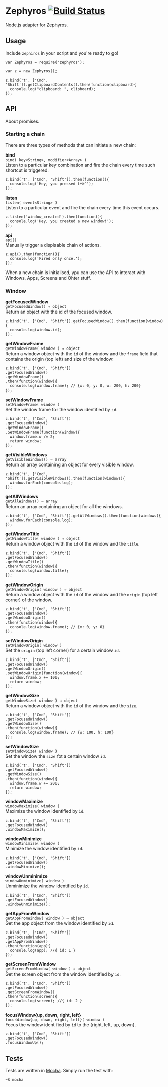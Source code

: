 # Zephyros [![Build Status](https://travis-ci.org/danielepolencic/zephyros.png)](https://travis-ci.org/danielepolencic/zephryos)
Node.js adapter for [Zephyros](https://github.com/sdegutis/zephyros).

## Usage
Include `zephiros` in your script and you're ready to go!

```node
var Zephyros = require('zephyros');

var z = new Zephyros();

z.bind('t', ['Cmd', 'Shift']).getClipboardContents().then(function(clipboard){
  console.log("clipboard: ", clipboard);
});
```

## API
About promises.

### Starting a chain
There are three types of methods that can initiate a new chain:

**bind**  
`bind( key<String>, modifier<Array> )`  
Listen to a particular key combination and fire the chain every time such
shortcut is triggered.

```node
z.bind('t', ['Cmd', 'Shift']).then(function(){
  console.log('Hey, you pressed t+⌘⌃');
});
```

**listen**  
`listen( event<String> )`  
Listen to a particular event and fire the chain every time this event occurs.

```node
z.listen('window_created').then(function(){
  console.log('Hey, you created a new window!');
});
```

**api**  
`api()`  
Manually trigger a displsable chain of actions.

```node
z.api().then(function(){
  console.log('Fired only once.');
});
```

When a new chain is initialised, ypu can use the API to interact with Windows,
Apps, Screens and Ohter stuff.

### Window
**getFocusedWindow**  
`getFocusedWindow() ⇒ object`  
Return an object with the id of the focused window.

```node
z.bind('t', ['Cmd', 'Shift']).getFocusedWindow().then(function(window){
  console.log(window.id);
});
```

**getWindowFrame**  
`getWindowFrame( window ) ⇒ object`  
Return a window object with the `id` of the window and the `frame` field that
contains the origin (top left) and size of the window.

```node
z.bind('t', ['Cmd', 'Shift'])
.getFocusedWindow()
.getWindowFrame()
.then(function(window){
  console.log(window.frame); // {x: 0, y: 0, w: 200, h: 200}
});
```

**setWindowFrame**  
`setWindowFrame( window )`  
Set the window frame for the window identified by `id`.

```node
z.bind('t', ['Cmd', 'Shift'])
.getFocusedWindow()
.getWindowFrame()
.SetWindowFrame(function(window){
  window.frame.w /= 2;
  return window;
});
```

**getVisibleWindows**  
`getVisibleWindows() ⇒ array`  
Return an array containing an object for every visible window.

```node
z.bind('t', ['Cmd', 'Shift']).getVisibleWindows().then(function(windows){
  window.forEach(console.log);
});
```

**getAllWindows**  
`getAllWindows() ⇒ array`  
Return an array containing an object for all the windows.

```node
z.bind('t', ['Cmd', 'Shift']).getAllWindows().then(function(windows){
  window.forEach(console.log);
});
```

**getWindowTitle**  
`getWindowTitle( window ) ⇒ object`  
Return a window object with the `id` of the window and the `title`.

```node
z.bind('t', ['Cmd', 'Shift'])
.getFocusedWindow()
.getWindowTitle()
.then(function(window){
  console.log(window.title);
});
```

**getWindowOrigin**  
`getWindowOrigin( window ) ⇒ object`  
Return a window object with the `id` of the window and the `origin` (top
left corner) of the window.

```node
z.bind('t', ['Cmd', 'Shift'])
.getFocusedWindow()
.getWindowOrigin()
.then(function(window){
  console.log(window.frame); // {x: 0, y: 0}
});
```

**setWindowOrigin**  
`setWindowOrigin( window )`  
Set the `origin` (top left corner) for a certain window `id`.

```node
z.bind('t', ['Cmd', 'Shift'])
.getFocusedWindow()
.getWindowOrigin()
.setWindowOrigin(function(window){
  window.frame.x += 100;
  return window;
});
```

**getWindowSize**  
`getWindowSize( window ) ⇒ object`  
Return a window object with the `id` of the window and the `size`.

```node
z.bind('t', ['Cmd', 'Shift'])
.getFocusedWindow()
.getWindowSize()
.then(function(window){
  console.log(window.frame); // {w: 100, h: 100}
});
```

**setWindowSize**  
`setWindowSize( window )`  
Set the window the `size` fot a certain window `id`.

```node
z.bind('t', ['Cmd', 'Shift'])
.getFocusedWindow()
.getWindowSize()
.then(function(window){
  window.frame.w += 200;
  return window;
});
```

**windowMaximize**  
`windowMaximize( window )`  
Maximize the window identified by `id`.

```node
z.bind('t', ['Cmd', 'Shift'])
.getFocusedWindow()
.windowMaximize();
```

**windowMinimize**  
`windowMinimize( window )`  
Minimize the window identified by `id`.

```node
z.bind('t', ['Cmd', 'Shift'])
.getFocusedWindow()
.windowMinimize();
```

**windowUnminimize**  
`windowUnminimize( window )`  
Unminimize the window identified by `id`.

```node
z.bind('t', ['Cmd', 'Shift'])
.getFocusedWindow()
.windowUnminimize();
```

**getAppFromWindow**  
`getAppFromWindow( window ) ⇒ object`  
Get the app object from the window identified by `id`.

```node
z.bind('t', ['Cmd', 'Shift'])
.getFocusedWindow()
.getAppFromWindow()
.then(function(app){
  console.log(app); //{ id: 1 }
});
```

**getScreenFromWindow**  
`getScreenFromWindow( window ) ⇒ object`  
Get the screen object from the window identified by `id`.

```node
z.bind('t', ['Cmd', 'Shift'])
.getFocusedWindow()
.getScreenFromWindow()
.then(function(screen){
  console.log(screen); //{ id: 2 }
});
```

**focusWindow{up, down, right, left}**  
`focusWindow{up, down, right, left}( window )`  
Focus the window identified by `id` to the {right, left, up, down}.

```node
z.bind('t', ['Cmd', 'Shift'])
.getFocusedWindow()
.focusWindowUp();
```

## Tests
Tests are written in [Mocha](http://visionmedia.github.io/mocha/). Simply run
the test with:

    ~$ mocha
